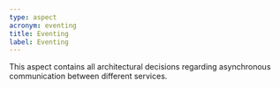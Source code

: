 ```yaml
---
type: aspect
acronym: eventing
title: Eventing
label: Eventing
---
```


This aspect contains all architectural decisions regarding asynchronous communication between different services.
